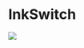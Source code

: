 # InkSwitch

[![](https://jitpack.io/v/inlacou/InkSwitch.svg)](https://jitpack.io/#inlacou/InkSwitch)
